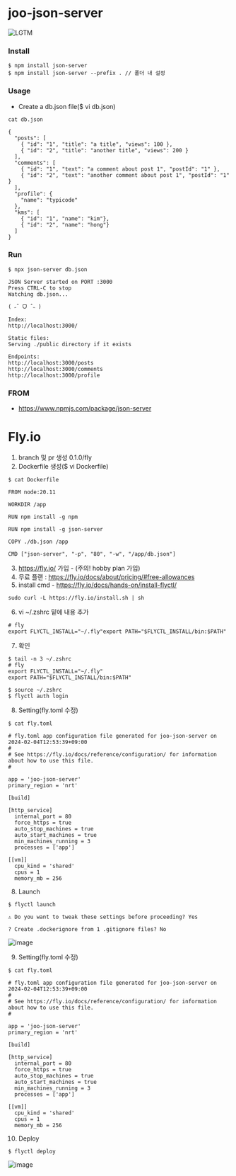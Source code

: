 # joo-json-server

![LGTM](https://i.lgtm.fun/2ozo.png)

### Install
```
$ npm install json-server
$ npm install json-server --prefix . // 폴더 내 설정
```

### Usage
- Create a db.json file($ vi db.json)
```
cat db.json

{
  "posts": [
    { "id": "1", "title": "a title", "views": 100 },
    { "id": "2", "title": "another title", "views": 200 }
  ],
  "comments": [
    { "id": "1", "text": "a comment about post 1", "postId": "1" },
    { "id": "2", "text": "another comment about post 1", "postId": "1" }
  ],
  "profile": {
    "name": "typicode"
  },
  "kms": [
    { "id": "1", "name": "kim"},
    { "id": "2", "name": "hong"}
  ]
}
```


### Run
```
$ npx json-server db.json

JSON Server started on PORT :3000
Press CTRL-C to stop
Watching db.json...

( ˶ˆ ᗜ ˆ˵ )

Index:
http://localhost:3000/

Static files:
Serving ./public directory if it exists

Endpoints:
http://localhost:3000/posts
http://localhost:3000/comments
http://localhost:3000/profile

```


### FROM
- https://www.npmjs.com/package/json-server



# Fly.io
1. branch 및 pr 생성 0.1.0/fly
2. Dockerfile 생성($ vi Dockerfile) 
```
$ cat Dockerfile

FROM node:20.11

WORKDIR /app

RUN npm install -g npm

RUN npm install -g json-server

COPY ./db.json /app

CMD ["json-server", "-p", "80", "-w", "/app/db.json"]

```
3. https://fly.io/ 가입 - (주의! hobby plan 가입)
4. 무료 플랜 : https://fly.io/docs/about/pricing/#free-allowances
5. install cmd - https://fly.io/docs/hands-on/install-flyctl/
```
sudo curl -L https://fly.io/install.sh | sh
```

6. vi ~/.zshrc 밑에 내용 추가
```
# fly
export FLYCTL_INSTALL="~/.fly"export PATH="$FLYCTL_INSTALL/bin:$PATH"
```

7. 확인
```
$ tail -n 3 ~/.zshrc
# fly
export FLYCTL_INSTALL="~/.fly"
export PATH="$FLYCTL_INSTALL/bin:$PATH"

$ source ~/.zshrc
$ flyctl auth login
```

8. Setting(fly.toml 수정)
```
$ cat fly.toml

# fly.toml app configuration file generated for joo-json-server on 2024-02-04T12:53:39+09:00
#
# See https://fly.io/docs/reference/configuration/ for information about how to use this file.
#

app = 'joo-json-server'
primary_region = 'nrt'

[build]

[http_service]
  internal_port = 80
  force_https = true
  auto_stop_machines = true
  auto_start_machines = true
  min_machines_running = 3
  processes = ['app']

[[vm]]
  cpu_kind = 'shared'
  cpus = 1
  memory_mb = 256

```

8. Launch
```
$ flyctl launch

⚠️ Do you want to tweak these settings before proceeding? Yes

? Create .dockerignore from 1 .gitignore files? No
```
![image](https://github.com/hyunsungJoo/joo-json-server/assets/91647614/04d79465-958e-419a-a283-c1ecf74dc803)

9. Setting(fly.toml 수정)
```
$ cat fly.toml

# fly.toml app configuration file generated for joo-json-server on 2024-02-04T12:53:39+09:00
#
# See https://fly.io/docs/reference/configuration/ for information about how to use this file.
#

app = 'joo-json-server'
primary_region = 'nrt'

[build]

[http_service]
  internal_port = 80
  force_https = true
  auto_stop_machines = true
  auto_start_machines = true
  min_machines_running = 3
  processes = ['app']

[[vm]]
  cpu_kind = 'shared'
  cpus = 1
  memory_mb = 256

```

10. Deploy
```
$ flyctl deploy
```
 
![image](https://github.com/hyunsungJoo/joo-json-server/assets/91647614/794e04ee-b04b-40f7-b54f-5ee8e472aeb0)

